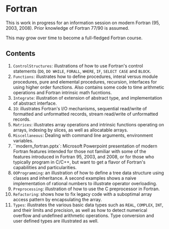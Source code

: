 Fortran
=======

This is work in progress for an information session on modern Fortran
(95, 2003, 2008).  Prior knowledge of Fortran 77/90 is assumed.

This may grow over time to become a full-fledged Fortran course.

Contents
--------
1. `ControlStructures`: illustrations of how to use Fortran's control
    statements (`DO`, `DO WHILE`, `FORALL`, `WHERE`, `IF`, `SELECT CASE` and
    `BLOCK`.
1. `Functions`: illustrates how to define procedures, interal versus
    module procedures, pure and elemental procedures, recursion,
    interfaces for using higher order functions.  Also contains some
    code to time arithmetic operations and Fortran intrinsic math
    fucntions.
1. `Integrate`: illustration of extension of abstract type, and
    implementation of abstract interface.
1. `IO`: illustrates Fortran's I/O mechanisms, sequential read/write of
    formatted and unformatted records, stream read/write of unformatted
    records.
1. `Matrices`: illustrates array operations and intrinsic functions
    operating on arrays, indexing by slices,  as well as allocatable arrays.
1. `Miscellaneous`: Dealing with command line arguments, environment
    variables.
1. ``modern_fortran.pptx`: Microsoft Powerpoint presentation of modern
    Fortran features intended for those not familiar with some of the
    features introduced in Fortran 95, 2003, and 2008, or for those who
    typically program in C/C++, but want to get a flavor of Fortran's
    capabilities and particularities.
1. `OOProgramming`: an illustration of how to define a tree data structure
    using classes and inheritance.  A second examples shows a naive
    implementation of rational numbers to illustrate operator overloading.
1. `Preprocessing`: illustration of how to use the C preprocessor in
    Fortran.
1. `Refactoring`: shows how to fix legacy code with a suboptimal array
    access pattern by encapsulating the array.
1. `Types`: illustrates the various basic data types such as `REAL`,
    `COMPLEX`, `INT`, and their limits and precision, as well as how
    to detect numerical overflow and undefined arithmetic operations.
    Type conversion and user defined types are illustrated as well.
